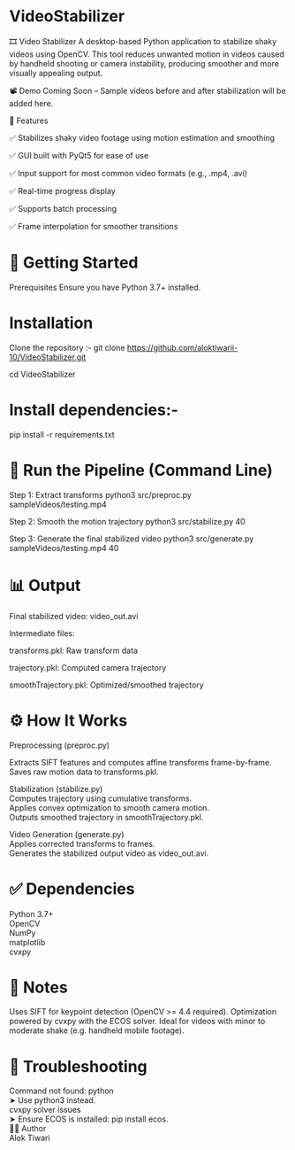 # VideoStabilizer
🎞️ Video Stabilizer
A desktop-based Python application to stabilize shaky videos using OpenCV. This tool reduces unwanted motion in videos caused by handheld shooting or camera instability, producing smoother and more visually appealing output.

📽️ Demo
Coming Soon – Sample videos before and after stabilization will be added here.

🧰 Features

✅ Stabilizes shaky video footage using motion estimation and smoothing

✅ GUI built with PyQt5 for ease of use

✅ Input support for most common video formats (e.g., .mp4, .avi)

✅ Real-time progress display

✅ Supports batch processing

✅ Frame interpolation for smoother transitions

# 🚀 Getting Started

Prerequisites
Ensure you have Python 3.7+ installed.

# Installation

Clone the repository :-
git clone https://github.com/aloktiwarii-10/VideoStabilizer.git

cd VideoStabilizer

# Install dependencies:-

pip install -r requirements.txt

# 🧪 Run the Pipeline (Command Line)
 Step 1: Extract transforms
python3 src/preproc.py sampleVideos/testing.mp4

 Step 2: Smooth the motion trajectory
python3 src/stabilize.py 40

 Step 3: Generate the final stabilized video
python3 src/generate.py sampleVideos/testing.mp4 40

# 📊 Output

Final stabilized video: video_out.avi

Intermediate files:

transforms.pkl: Raw transform data

trajectory.pkl: Computed camera trajectory

smoothTrajectory.pkl: Optimized/smoothed trajectory

# ⚙️ How It Works

Preprocessing (preproc.py)
 
Extracts SIFT features and computes affine transforms frame-by-frame.  
Saves raw motion data to transforms.pkl.

Stabilization (stabilize.py)  
Computes trajectory using cumulative transforms.  
Applies convex optimization to smooth camera motion.  
Outputs smoothed trajectory in smoothTrajectory.pkl.  

Video Generation (generate.py)  
Applies corrected transforms to frames.  
Generates the stabilized output video as video_out.avi.

# ✅ Dependencies

Python 3.7+  
OpenCV  
NumPy  
matplotlib  
cvxpy

# 📌 Notes
Uses SIFT for keypoint detection (OpenCV >= 4.4 required).
Optimization powered by cvxpy with the ECOS solver.
Ideal for videos with minor to moderate shake (e.g. handheld mobile footage).

# 🔧 Troubleshooting

Command not found: python  
➤ Use python3 instead.  
cvxpy solver issues  
➤ Ensure ECOS is installed: pip install ecos.  
👨‍💻 Author  
Alok Tiwari
